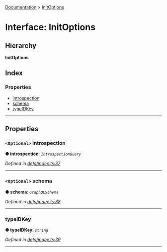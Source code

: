 [Documentation](../README.md) > [InitOptions](../interfaces/initoptions.md)

# Interface: InitOptions

## Hierarchy

**InitOptions**

## Index

### Properties

* [introspection](initoptions.md#introspection)
* [schema](initoptions.md#schema)
* [typeIDKey](initoptions.md#typeidkey)

---

## Properties

<a id="introspection"></a>

### `<Optional>` introspection

**● introspection**: *`IntrospectionQuery`*

*Defined in [defs/index.ts:37](https://github.com/bad-batch/handl/blob/20503ed/packages/request-parser/src/defs/index.ts#L37)*

___
<a id="schema"></a>

### `<Optional>` schema

**● schema**: *`GraphQLSchema`*

*Defined in [defs/index.ts:38](https://github.com/bad-batch/handl/blob/20503ed/packages/request-parser/src/defs/index.ts#L38)*

___
<a id="typeidkey"></a>

###  typeIDKey

**● typeIDKey**: *`string`*

*Defined in [defs/index.ts:39](https://github.com/bad-batch/handl/blob/20503ed/packages/request-parser/src/defs/index.ts#L39)*

___

